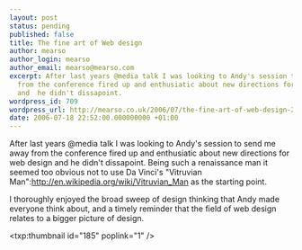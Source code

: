 ```yaml
---
layout: post
status: pending
published: false
title: The fine art of Web design
author: mearso
author_login: mearso
author_email: mearso@mearso.com
excerpt: After last years @media talk I was looking to Andy's session to send me away
  from the conference fired up and enthusiatic about new directions for web design
  and  he didn't dissapoint.
wordpress_id: 709
wordpress_url: http://mearso.co.uk/2006/07/the-fine-art-of-web-design-2/
date: 2006-07-18 22:52:00.000000000 +01:00
---
```

After last years @media talk I was looking to Andy's session to send me away from the conference fired up and enthusiatic about new directions for web design and  he didn't dissapoint. Being such a renaissance man it seemed too obvious not to use Da Vinci's "Vitruvian Man":http://en.wikipedia.org/wiki/Vitruvian_Man as the starting point.

I thoroughly enjoyed the broad sweep of design thinking that Andy made everyone think about, and a timely reminder that the field of web design relates to a bigger picture of design.

<txp:thumbnail id="185" poplink="1" />
